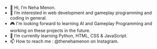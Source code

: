 - 👋 Hi, I’m Neha Menon.
- 👀 I’m interested in web development and gameplay programming and coding in general.
- 🎮 I'm looking forward to learning AI and Gameplay Programming and working on these projects in the future.
- 🌱 I’m currently learning Python, HTML, CSS & JavaScript. 
- 📫 How to reach me : @thenehamenon on Instagram.

<!---
thenehamenon/thenehamenon is a ✨ special ✨ repository because its `README.md` (this file) appears on your GitHub profile.
You can click the Preview link to take a look at your changes.
--->
